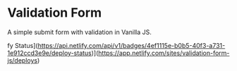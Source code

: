 # Validation Form

A simple submit form with validation in Vanilla JS.

fy Status](https://api.netlify.com/api/v1/badges/4ef1115e-b0b5-40f3-a731-1e912ccd3e9e/deploy-status)](https://app.netlify.com/sites/validation-form-js/deploys)
